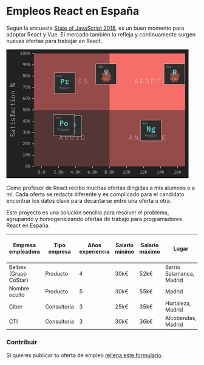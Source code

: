 # Empleos React en España

Según la encuesta [State of JavaScript 2018](https://2018.stateofjs.com/), es un buen momento para adoptar React y Vue. El mercado también lo refleja y continuamente surgen nuevas ofertas para trabajar en React.
 
![Frameworks](assets/frameworks.gif "Credits State of Javascript 2018")

Como profesor de React recibo muchas ofertas dirigidas a mis alumnos o a mi. Cada oferta se redacta diferente y es complicado para el candidato encontrar los datos clave para decantarse entre una oferta u otra.

Este proyecto es una solución sencilla para resolver el problema, agrupando y homogeneizando ofertas de trabajo para programadores React en España.

|    Empresa empleadora | Tipo empresa | Años experiencia | Salario mínimo | Salario máximo |                    Lugar | Porcentaje remoto | Capa de datos | Azucar sintáctico | Testing | Backend | Url oferta or Email del reclutador |
| --------------------  | -----------  | ---------------  | -------------  | -------------  | -----------------------  | ----------------  | ------------  | ----------------  | ------  | ------  | --------------------------------- |
| Belbex (Grupo CoStar) |     Producto |                4 | 30k€ | 52k€ | Barrio Salamanca, Madrid | 20% |         Redux |               ES6 |    Otro |    Node | [link](nsanchez@talentsearchpeople.com) |
|         Nombre oculto |     Producto |                5 | 30k€ | 55k€ |                   Madrid | 20% |       GraphQL |               ES6 |    Jest |    Node | [link](teresa.quintana@e-frontiers.ie) |
|                 Ciber |  Consultoria |                3 | 25k€ | 35k€ |        Hortaleza, Madrid | 20% |          Otra |        Typescript |    Otro |    Java | [link](ana.galego@ciberexperis.es) |
|                   CTI |  Consultoria |                3 | 30k€ | 36k€ |       Alcobendas, Madrid | No |         Redux |               Elm |    Otro |    Java | [link](rrhh@ctisoluciones.com) |


### Contribuir

Si quieres publicar tu oferta de empleo [rellena este formulario](https://goo.gl/forms/3mShRHUI6LgUydXZ2).
